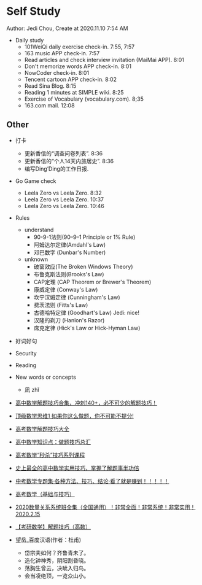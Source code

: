 # Self Study

Author: Jedi Chou, Create at 2020.11.10 7:54 AM

* Daily study
  * 101WeiQi daily exercise check-in. 7:55, 7:57
  * 163 music APP check-in. 7:57
  * Read articles and check interview invitation (MaiMai APP). 8:01
  * Don't memorize words APP check-in. 8:01
  * NowCoder check-in. 8:01
  * Tencent cartoon APP check-in. 8:02
  * Read Sina Blog. 8:15
  * Reading 1 minutes at SIMPLE wiki. 8:25
  * Exercise of Vocabulary (vocabulary.com). 8;35
  * 163.com mail. 12:08

## Other

* 打卡
  * 更新香信的“调查问卷列表”. 8:36
  * 更新香信的“个人14天内旅居史”. 8:36
  * 编写Ding’Ding的工作日报.

* Go Game check
  * Leela Zero vs Leela Zero. 8:32
  * Leela Zero vs Leela Zero. 10:37
  * Leela Zero vs Leela Zero. 10:46

* Rules
  * understand
    * 90-9-1法则(90–9–1 Principle or 1% Rule)
    * 阿姆达尔定律(Amdahl's Law)
    * 邓巴数字 (Dunbar's Number)
  * unknown
    * 破窗效应(The Broken Windows Theory)
    * 布鲁克斯法则(Brooks's Law)
    * CAP定理 (CAP Theorem or Brewer's Theorem)
    * 康威定律 (Conway's Law)
    * 坎宁汉姆定律 (Cunningham's Law)
    * 费茨法则 (Fitts's Law)
    * 古德哈特定律 (Goodhart's Law) Jedi: nice!
    * 汉隆的剃刀 (Hanlon's Razor)
    * 席克定律 (Hick's Law or Hick-Hyman Law)

* 好词好句
* Security
* Reading
* New words or concepts
  * 凪 zhǐ

* [高中数学解题技巧合集，冲刺140+，必不可少的解题技巧！](https://www.bilibili.com/video/BV1E7411S7Zj?from=search&seid=10119785838133684638)
* [顶级数学思维1 如果你这么做题，你不可能不提分!](https://www.bilibili.com/video/BV1p7411f7yA?from=search&seid=10119785838133684638)
* [高考数学解题技巧大全](https://www.bilibili.com/video/BV1nW411w7yE?from=search&seid=10119785838133684638)
* [高中数学知识点：做题技巧总汇](https://www.bilibili.com/video/BV11b411M7cW?from=search&seid=10119785838133684638)
* [高考数学“秒杀”技巧系列课程](https://www.bilibili.com/video/BV1dt411s7u7?from=search&seid=10119785838133684638)
* [史上最全的高中数学实用技巧，掌握了解题事半功倍](https://www.bilibili.com/video/BV1yJ41147Bw?from=search&seid=10119785838133684638)
* [中考数学专题集·各种方法、技巧、结论·看了就是赚到！！！！！](https://www.bilibili.com/video/BV1Yf4y1U7jh?from=search&seid=10119785838133684638)
* [高考数学（基础与技巧）](https://www.bilibili.com/video/BV1Ct41177E3?from=search&seid=10119785838133684638)
* [2020数量关系系统班全集（全国通用）！非常全面！非常系统！非常实用！2020.2.15](https://www.bilibili.com/video/BV19741147rq?from=search&seid=10119785838133684638)
* [【考研数学】解题技巧（高数）](https://www.bilibili.com/video/BV1st411G7VF?from=search&seid=10119785838133684638)

* 望岳_百度汉语(作者：杜甫)
  * 岱宗夫如何？齐鲁青未了。
  * 造化钟神秀，阴阳割昏晓。
  * 荡胸生曾云，决眦入归鸟。
  * 会当凌绝顶，一览众山小。
